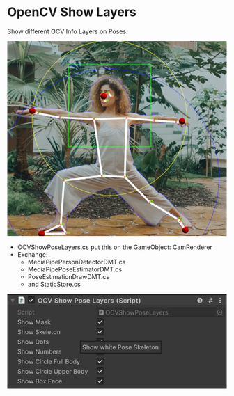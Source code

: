 

# OpenCV Show Layers

Show different OCV Info Layers on Poses.

![HTML Basics](./ocvLayers.png)

* OCVShowPoseLayers.cs put this on the GameObject: CamRenderer
* Exchange:
  * MediaPipePersonDetectorDMT.cs
  * MediaPipePoseEstimatorDMT.cs
  * PoseEstimationDrawDMT.cs
  * and StaticStore.cs

![HTML Basics](./showPoseLayers.png)
